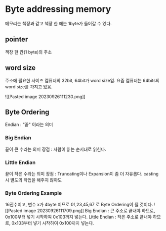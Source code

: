 # Byte addressing memory
메모리는 책장과 같고 책장 한 에는 1byte가 들어갈 수 있다.
## pointer
책장 한 칸(1 byte)의 주소
## word size
주소에 필요한 사이즈
컴퓨터의 32bit, 64bit가 word size임. 요즘 컴퓨터는 64bits의 word size를 가지고 있음.

![[Pasted image 20230926111230.png]]

## Byte Ordering
Endian : "끝" 이라는 의미
### Big Endian
끝이 큰 수라는 의미
장점 : 사람이 읽는 순서대로 읽힌다.
### Little Endian
끝이 작은 수라는 의미
장점 : Truncating이나 Expansion이 좀 더 자유롭다.
casting시 별도의 작업을 해주지 않아도 
### Byte Ordering Example

16진수이고, 변수 x가 4byte 이므로 01,23,45,67 로 Byte Ordering이 될 것이다. 
![[Pasted image 20230926111709.png]]
Big Endian : 큰 주소로 끝내야 하므로, 0x100부터 넣기 시작하여  0x103까지 넣는다.
Little Endian : 작은 주소로 끝내야 하므로, 0x103부터 넣기 시작하여  0x100까지 넣는다.